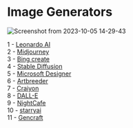 <h1>
  Image Generators
</h1>

![Screenshot from 2023-10-05 14-29-43](https://github.com/echoWebNerds/Dev-Bookmarks/assets/122268379/5218b281-584b-4158-9bd2-ed9760ba4f7a)



   1 - <a href="https://www.googleadservices.com/pagead/aclk?sa=L&ai=DChcSEwiz0dye9dyBAxV7lYMHHS4fA8wYABAAGgJlZg&gclid=Cj0KCQjwmvSoBhDOARIsAK6aV7hPGFtkpS7-TQSfMONFtDW0qOvDbt5k2h1iQGlFsZhFJyQfvxG0BV8aAp-HEALw_wcB&ohost=www.google.com&cid=CAESVeD2Ic4UyRQ8YCdy0XWUcZyxR3hejDVGibh8ZbHSiFSHiNJSqCJY8f6JZ6Oe0eXnO3fDKzPzF0pAAhK8PcFvF0Az2NaGxaKZXq8IZI25RiJ5woCIUMQ&sig=AOD64_3d8LdWAemF_pssqfHGzEY72pbmjg&q&adurl&ved=2ahUKEwjq4NSe9dyBAxW2_7sIHYgcDJQQ0Qx6BAgGEAE">Leonardo AI</a> <br>
    2 - <a href="https://www.midjourney.com/">Midjourney</a> <br>
    3 - <a href="https://www.bing.com/create">Bing create</a> <br>
    4 - <a href="https://stablediffusionweb.com/">Stable Diffusion</a> <br>
    5 - <a href="https://designer.microsoft.com/">Microsoft Designer</a> <br>
    6 - <a href="https://www.artbreeder.com/">Artbreeder</a> <br>
    7 - <a href="https://www.craiyon.com/">Craiyon</a> <br>
    8 - <a href="https://openai.com/dall-e-2">DALL-E</a> <br>
    9 - <a href="https://creator.nightcafe.studio/">NightCafe</a> <br>
    10 - <a href="https://starryai.com/">starryai</a> <br>
    11 - <a href="https://gencraft.com/?olm=true">Gencraft</a> <br>
